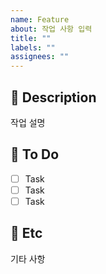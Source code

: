 ```yaml
---
name: Feature
about: 작업 사항 입력
title: ""
labels: ""
assignees: ""
---
```


## 📙 Description

작업 설명

## 📘 To Do

- [ ] Task
- [ ] Task
- [ ] Task

## 📝 Etc

기타 사항

